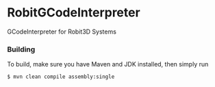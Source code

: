 # RobitGCodeInterpreter
GCodeInterpreter for Robit3D Systems

### Building
To build, make sure you have Maven and JDK installed, then simply run

```$ mvn clean compile assembly:single ```
